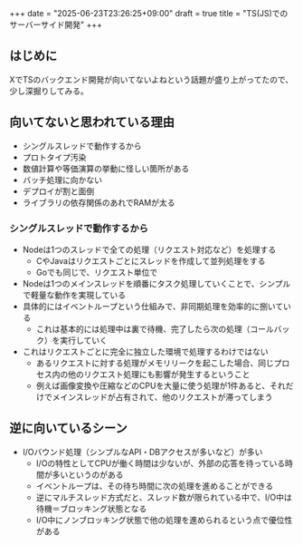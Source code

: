 +++
date = "2025-06-23T23:26:25+09:00"
draft = true
title = "TS(JS)でのサーバーサイド開発"
+++


## はじめに

XでTSのバックエンド開発が向いてないよねという話題が盛り上がってたので、少し深掘りしてみる。

## 向いてないと思われている理由

- シングルスレッドで動作するから
- プロトタイプ汚染
- 数値計算や等価演算の挙動に怪しい箇所がある
- バッチ処理に向かない
- デプロイが割と面倒
- ライブラリの依存関係のあれでRAMが太る

### シングルスレッドで動作するから

- Nodeは1つのスレッドで全ての処理（リクエスト対応など）を処理する
  - CやJavaはリクエストごとにスレッドを作成して並列処理をする
  - Goでも同じで、リクエスト単位で
- Nodeは1つのメインスレッドを順番にタスク処理していくことで、シンプルで軽量な動作を実現している
- 具体的にはイベントループという仕組みで、非同期処理を効率的に捌いている
  - これは基本的には処理中は裏で待機、完了したら次の処理（コールバック）を実行していく
- これはリクエストごとに完全に独立した環境で処理するわけではない
  - あるリクエストに対する処理がメモリリークを起こした場合、同じプロセス内の他のリクエスト処理にも影響が発生するということ
  - 例えば画像変換や圧縮などのCPUを大量に使う処理が1件あると、それだけでメインスレッドが占有されて、他のリクエストが滞ってしまう

## 逆に向いているシーン

- I/Oバウンド処理（シンプルなAPI・DBアクセスが多いなど）が多い
  - I/Oの特性としてCPUが働く時間は少ないが、外部の応答を待っている時間が多いというのがある
  - イベントループは、その待ち時間に次の処理を進めることができる
  - 逆にマルチスレッド方式だと、スレッド数が限られている中で、I/O中は待機＝ブロッキング状態となる
  - I/O中にノンブロッキング状態で他の処理を進められるという点で優位性がある